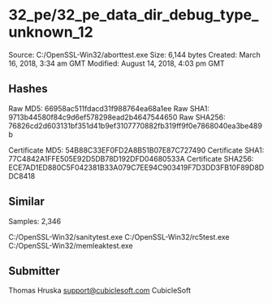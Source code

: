 32_pe/32_pe_data_dir_debug_type_unknown_12
==========================================

Source:  C:/OpenSSL-Win32/aborttest.exe
Size:  6,144 bytes
Created:  March 16, 2018, 3:34 am GMT
Modified:  August 14, 2018, 4:03 pm GMT

Hashes
------

Raw MD5:  66958ac511fdacd31f988764ea68a1ee
Raw SHA1:  9713b44580f84c9d6ef578298ead2b4647544650
Raw SHA256:  76826cd2d603131bf351d41b9ef3107770882fb319ff9f0e7868040ea3be489b

Certificate MD5:  54B88C33EF0FD2A8B51B07E87C727490
Certificate SHA1:  77C4842A1FFE505E92D5DB78D192DFD04680533A
Certificate SHA256:  ECE7AD1ED880C5F042381B33A079C7EE94C903419F7D3DD3FB10F89D8DDC8418

Similar
-------

Samples:  2,346

C:/OpenSSL-Win32/sanitytest.exe
C:/OpenSSL-Win32/rc5test.exe
C:/OpenSSL-Win32/memleaktest.exe

Submitter
---------

Thomas Hruska
support@cubiclesoft.com
CubicleSoft
